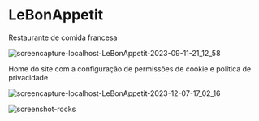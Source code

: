 # LeBonAppetit
Restaurante de comida francesa

![screencapture-localhost-LeBonAppetit-2023-09-11-21_12_58](https://github.com/Jose-augusto-git/LeBonAppetit/assets/73261477/b41164e9-b717-4465-8ee9-108d1b625d32)

Home do site com a configuração de permissões de cookie e política de privacidade 

![screencapture-localhost-LeBonAppetit-2023-12-07-17_02_16](https://github.com/Jose-augusto-git/LeBonAppetit/assets/73261477/f6e5810c-e646-44fd-a4c4-d46d08b4eb31)

![screenshot-rocks](https://github.com/Jose-augusto-git/LeBonAppetit/assets/73261477/f4c14419-1bc5-4911-b300-834710a987a3)


